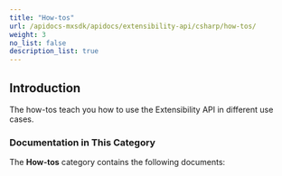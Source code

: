 ```yaml
---
title: "How-tos"
url: /apidocs-mxsdk/apidocs/extensibility-api/csharp/how-tos/
weight: 3
no_list: false
description_list: true
---
```


## Introduction

The how-tos teach you how to use the Extensibility API in different use cases.

### Documentation in This Category

The **How-tos** category contains the following documents:
